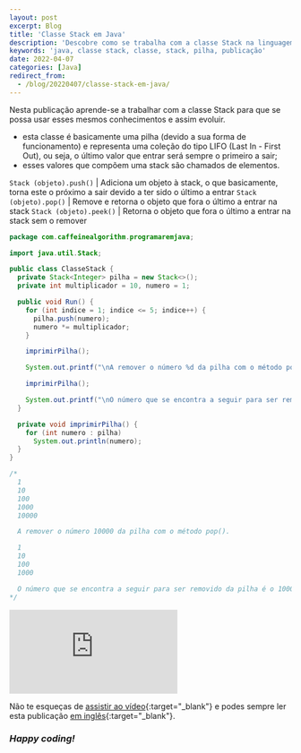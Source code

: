 ```yaml
---
layout: post
excerpt: Blog
title: 'Classe Stack em Java'
description: 'Descobre como se trabalha com a classe Stack na linguagem de programação Java. Obtém respostas às tuas dúvidas com a teoria e os exemplos apresentados.'
keywords: 'java, classe stack, classe, stack, pilha, publicação'
date: 2022-04-07
categories: [Java]
redirect_from:
  - /blog/20220407/classe-stack-em-java/
---
```


Nesta publicação aprende-se a trabalhar com a classe Stack para que se possa usar esses mesmos conhecimentos e assim evoluir.

- esta classe é basicamente uma pilha (devido a sua forma de funcionamento) e representa uma coleção do tipo LIFO (Last In - First Out), ou seja, o último valor que entrar será sempre o primeiro a sair;
- esses valores que compõem uma stack são chamados de elementos.

`Stack (objeto).push()` | Adiciona um objeto à stack, o que basicamente, torna este o próximo a sair devido a ter sido o último a entrar
`Stack (objeto).pop()` | Remove e retorna o objeto que fora o último a entrar na stack
`Stack (objeto).peek()` | Retorna o objeto que fora o último a entrar na stack sem o remover

```java
package com.caffeinealgorithm.programaremjava;

import java.util.Stack;

public class ClasseStack {
  private Stack<Integer> pilha = new Stack<>();
  private int multiplicador = 10, numero = 1;

  public void Run() {
    for (int indice = 1; indice <= 5; indice++) {
      pilha.push(numero);
      numero *= multiplicador;
    }

    imprimirPilha();

    System.out.printf("\nA remover o número %d da pilha com o método pop().\n\n", pilha.pop());

    imprimirPilha();

    System.out.printf("\nO número que se encontra a seguir para ser removido da pilha é o %d.", pilha.peek());
  }

  private void imprimirPilha() {
    for (int numero : pilha)
      System.out.println(numero);
  }
}

/*
  1
  10
  100
  1000
  10000

  A remover o número 10000 da pilha com o método pop().

  1
  10
  100
  1000

  O número que se encontra a seguir para ser removido da pilha é o 1000.
*/
```

<div class="video-container">
  <iframe src="https://www.youtube.com/embed/kfCzIPNX2CA" frameborder="0" allowfullscreen></iframe>
</div>

Não te esqueças de [assistir ao vídeo](https://youtu.be/kfCzIPNX2CA){:target="\_blank"} e podes sempre ler esta publicação [em inglês](https://nelsonsilvadev.com/blog/stack-class-in-java/){:target="\_blank"}.

### _Happy coding!_
